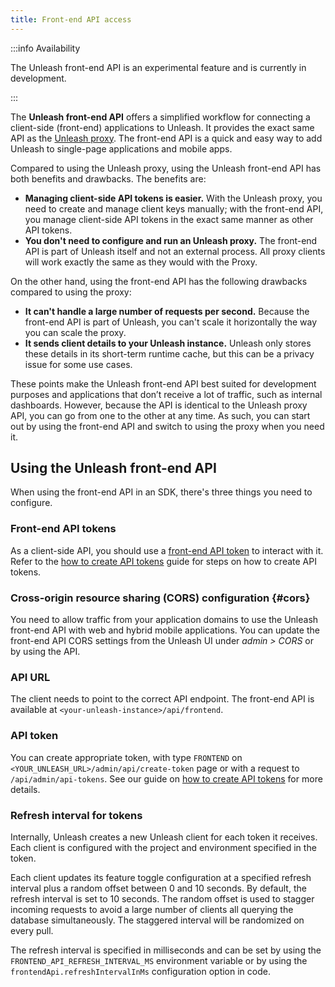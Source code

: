 ```yaml
---
title: Front-end API access
---
```


:::info Availability

The Unleash front-end API is an experimental feature and is currently in development.

<!-- TODO: link blog post with release notes -->

:::

The **Unleash front-end API** offers a simplified workflow for connecting a client-side (front-end) applications to Unleash. It provides the exact same API as the [Unleash proxy](../sdks/unleash-proxy.md). The front-end API is a quick and easy way to add Unleash to single-page applications and mobile apps.

<!-- TODO: image illustrating connection -->

Compared to using the Unleash proxy, using the Unleash front-end API has both benefits and drawbacks. The benefits are:

- **Managing client-side API tokens is easier.** With the Unleash proxy, you need to create and manage client keys manually; with the front-end API, you manage client-side API tokens in the exact same manner as other API tokens.
- **You don't need to configure and run an Unleash proxy.** The front-end API is part of Unleash itself and not an external process. All proxy clients will work exactly the same as they would with the Proxy.

On the other hand, using the front-end API has the following drawbacks compared to using the proxy:

- **It can't handle a large number of requests per second.** Because the front-end API is part of Unleash, you can't scale it horizontally the way you can scale the proxy.
- **It sends client details to your Unleash instance.** Unleash only stores these details in its short-term runtime cache, but this can be a privacy issue for some use cases.

These points make the Unleash front-end API best suited for development purposes and applications that don’t receive a lot of traffic, such as internal dashboards. However, because the API is identical to the Unleash proxy API, you can go from one to the other at any time. As such, you can start out by using the front-end API and switch to using the proxy when you need it.

## Using the Unleash front-end API

When using the front-end API in an SDK, there's three things you need to configure.

### Front-end API tokens

As a client-side API, you should use a [front-end API token](../reference/api-tokens-and-client-keys.mdx#front-end-api-tokens) to interact with it. Refer to the [how to create API tokens](../user_guide/token.mdx) guide for steps on how to create API tokens.

### Cross-origin resource sharing (CORS) configuration {#cors}

You need to allow traffic from your application domains to use the Unleash front-end API with web and hybrid mobile applications. You can update the front-end API CORS settings from the Unleash UI under _admin \> CORS_ or by using the API.

### API URL

The client needs to point to the correct API endpoint. The front-end API is available at `<your-unleash-instance>/api/frontend`.

<!-- Point to the API docs when they're published -->

### API token

You can create appropriate token, with type `FRONTEND` on `<YOUR_UNLEASH_URL>/admin/api/create-token` page or with a request to `/api/admin/api-tokens`. See our guide on [how to create API tokens](../user_guide/token.mdx) for more details.

### Refresh interval for tokens

Internally, Unleash creates a new Unleash client for each token it receives. Each client is configured with the project and environment specified in the token.

Each client updates its feature toggle configuration at a specified refresh interval plus a random offset between 0 and 10 seconds. By default, the refresh interval is set to 10 seconds. The random offset is used to stagger incoming requests to avoid a large number of clients all querying the database simultaneously. The staggered interval will be randomized on every pull.

The refresh interval is specified in milliseconds and can be set by using the `FRONTEND_API_REFRESH_INTERVAL_MS` environment variable or by using the `frontendApi.refreshIntervalInMs` configuration option in code.